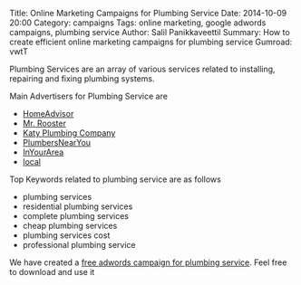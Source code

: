 Title: Online Marketing Campaigns for Plumbing Service
Date: 2014-10-09 20:00
Category: campaigns
Tags: online marketing, google adwords campaigns, plumbing service
Author: Salil Panikkaveettil
Summary: How to create efficient online marketing campaigns for plumbing service
Gumroad: vwtT

Plumbing Services are an array of various services related to installing, repairing and fixing plumbing systems.

Main Advertisers for Plumbing Service are 

- [HomeAdvisor](http://www.homeadvisor.com/ "HomeAdvisor Plumbing Service")
- [Mr. Rooster](http://mrrooster.com/ "Mr. Rooster Plumbing Service")
- [Katy Plumbing Company](http://www.katyplumbers.com/ "Katy Plumbing Service")
- [PlumbersNearYou](http://www.plumbersnearyou.com/ "plumbersnearyou Plumbing Service")
- [InYourArea](http://www.inyourarea.net/ "inyourarea Plumbing Service")
- [local](http://www.local.com/ "Local Plumbing Service")

Top Keywords related to plumbing service are as follows

- plumbing services
- residential plumbing services
- complete plumbing services
- cheap plumbing services
- plumbing services cost
- professional plumbing service

We have created a [free adwords campaign for plumbing service](https://gumroad.com/l/vwtT "free adwords campaign for plumbing service"). Feel free to download and use it

